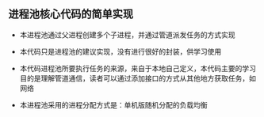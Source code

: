 ## 进程池核心代码的简单实现

- 本进程池通过父进程创建多个子进程，并通过管道派发任务的方式实现

- 本代码只是进程池的建议实现，没有进行很好的封装，供学习使用

- 本代码进程池所要执行任务的来源，来自于本地自己定义，本代码主要的学习目的是理解管道通信，读者可以通过添加接口的方式从其他地方获取任务，如网络

- 本进程池采用的进程分配方式是：单机版随机分配的负载均衡
